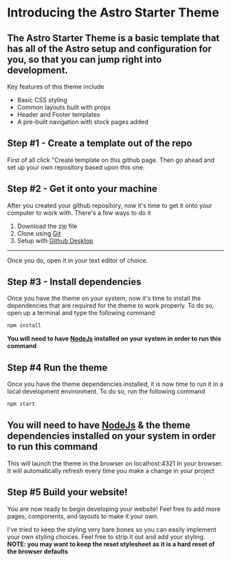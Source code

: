 # Introducing the Astro Starter Theme
The Astro Starter Theme is a basic template  that has all of the Astro setup and configuration for you, so that you can jump right into development.
---
Key features of this theme include 
- Basic CSS styling
- Common layouts built with props
- Header and Footer templates 
- A pre-built navigation with stock pages added

## Step  #1 - Create a template out of the repo
First of all click "Create template on this github page. Then go ahead and set up your own repository based upon this one.

## Step #2 - Get it onto your machine 
After you created your github repository, now it's time to get it onto your computer to work with. There's a few ways to do it 
1. Download the zip file 
2. Clone using [Git](https://git-scm.com/)
3. Setup with [Github Desktop](https://desktop.github.com/)
---
Once you do, open it in your text editor of choice.

## Step #3 - Install dependencies 
Once you have the theme on your system, now it's time to install the dependencies that are required for the theme to work properly. To do so, open up a terminal and type the following command 

```sh
npm install
```
**You will need to have [NodeJs](https://nodejs.org/en) installed on your system in order to run this command**
## Step #4 Run the theme
Once you have the theme dependencies installed, it is now time to run it in a local development environment. To do so, run the following command 

```sh
npm start 
```
**You will need to have [NodeJs](https://nodejs.org/en) & the theme dependencies installed on your system in order to run this command**
---
This will launch the theme in the browser on localhost:4321 In your browser. It will automatically refresh every time you make a change in your project 

## Step #5 Build your website!
You are now ready to begin developing your website! Feel free to add more pages, components, and layouts to make it your own.

I've tried to keep the styling very bare bones so you can easily implement your own styling choices. Feel free to strip it out and add your styling. **NOTE: you may want to keep the reset stylesheet as it is a hard reset of the browser defaults**